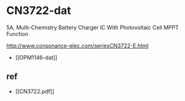 
# CN3722-dat

5A, Multi-Chemistry Battery Charger IC With Photovoltaic Cell MPPT Function

http://www.consonance-elec.com/seriesCN3722-E.html

- [[OPM1146-dat]]


## ref 

- [[CN3722.pdf]]
